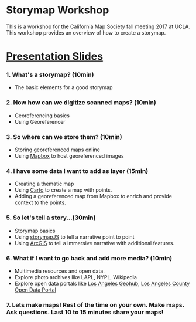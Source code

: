 # Storymap Workshop
This is a workshop for the California Map Society fall meeting 2017 at UCLA. This workshop provides an overview of how to create a storymap. 

# [Presentation Slides](http://slides.com/omarureta/maptimela_10-11#/)

###  1. What's a storymap? (10min)
* The basic elements for a good storymap
###  2. Now how can we digitize scanned maps? (10min)
* Georeferencing basics
* Using Georeferencer
###  3. So where can we store them? (10min)
* Storing georeferenced maps online
* Using [Mapbox](http://www.mapbox.com) to host georeferenced images
###  4. I have some data I want to add as layer (15min)
* Creating a thematic map
* Using [Carto](http://www.carto.com) to create a map with points.
* Adding a georeferenced map from Mapbox to enrich and provide context to the points.
###  5. So let's tell a story...(30min)
* Storymap basics
* Using [storymapJS](https://storymap.knightlab.com/) to tell a narrative point to point
* Using [ArcGIS](https://storymaps.arcgis.com/en/) to tell a immersive narrative with additional features.
###  6. What if I want to go back and add more media? (10min)
* Multimedia resources and open data.
* Explore photo archives like LAPL, NYPL, Wikipedia
* Explore open data portals like [Los Angeles Geohub](http://geohub.lacity.org/), [Los Angeles County Open Data Portal](http://geohub.lacity.org/)
### 7. Lets make maps! Rest of the time on your own. Make maps. Ask questions. Last 10 to 15 minutes share your maps!
